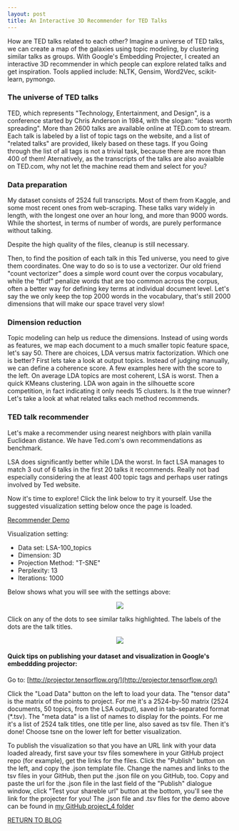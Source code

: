 ```yaml
---
layout: post
title: An Interactive 3D Recommender for TED Talks 
---
```


How are TED talks related to each other? Imagine a universe of TED talks, we can create a map of the galaxies using topic modeling, by clustering similar talks as groups. With Google's Embedding Projecter, I created an interactive 3D recommender in which people can explore related talks and get inspiration. Tools applied include: NLTK, Gensim, Word2Vec, scikit-learn, pymongo.



### The universe of TED talks

TED, which represents "Technology, Entertainment, and Design", is a conference started by Chris Anderson in 1984, with the slogan: "ideas worth spreading". More than 2600 talks are available online at TED.com to stream. Each talk is labeled by a list of topic tags on the website, and a list of "related talks" are provided, likely based on these tags. If you Going through the list of all tags is not a trivial task, because there are more than 400 of them! Aternatively, as the transcripts of the talks are also avaialble on TED.com, why not let the machine read them and select for you?

### Data preparation

My dataset consists of 2524 full transcripts. Most of them from Kaggle, and some most recent ones from web-scraping. These talks vary widely in length, with the longest one over an hour long, and more than 9000 words. While the shortest, in terms of number of words, are purely performance without talking.

Despite the high quality of the files, cleanup is still necessary.

Then, to find the position of each talk in this Ted universe, you need to give them coordinates.
One way to do so is to use a vectorizer. Our old friend "count vectorizer" does a simple word count over the corpus vocabulary, while the "tfidf" penalize words that are too common across the corpus, often a better way for defining key terms at individual document level.
Let's say the we only keep the top 2000 words in the vocabulary, that's still 2000 dimensions that will make our space travel very slow!

### Dimension reduction
Topic modeling can help us reduce the dimensions. Instead of using words as features, we map each document to a much smaller topic feature space, let's say 50. There are choices, LDA versus matrix factorization. Which one is better?
First lets take a look at output topics. Instead of judging manually, we can define a coherence score. A few examples here with the score to the left. On average LDA topics are most coherent, LSA is worst. 
Then a quick KMeans clustering. LDA won again in the silhouette score competition, in fact indicating it only needs 15 clusters. Is it the true winner? Let's take a look at what related talks each method recommends.

### TED talk recommender
Let's make a recommender using nearest neighbors with plain vanilla Euclidean distance. We have Ted.com's own recommendations as benchmark.

LSA does significantly better while LDA the worst. In fact LSA manages to match 3 out of 6 talks in the first 20 talks it recommends. Really not bad especially considering the at least 400 topic tags and perhaps user ratings involved by Ted website.

Now it's time to explore! Click the link below to try it yourself. Use the suggested visualization setting below once the page is loaded.

[Recommender Demo](http://projector.tensorflow.org/?config=https://raw.githubusercontent.com/sealoving/Liang_Metis/master/Project_4/projector_config_LSA.json)

Visualization setting:
- Data set: LSA-100_topics 
- Dimension: 3D
- Projection Method: "T-SNE"
- Perplexity: 13
- Iterations: 1000

Below shows what you will see with the settings above:
<p align="center">
  <img src="../../Liang_Metis/Project_4/imgs/demo01.png">
</p>

Click on any of the dots to see similar talks highlighted. The labels of the dots are the talk titles.
<p align="center">
  <img src="../../Liang_Metis/Project_4/imgs/demo02.png">
</p>

#### Quick tips on publishing your dataset and visualization in Google's embeddding projector:
Go to: 
[http://projector.tensorflow.org/](http://projector.tensorflow.org/)

Click the "Load Data" button on the left to load your data. The "tensor data" is the matrix of the points to project. For me it's a 2524-by-50 matrix (2524 documents, 50 topics, from the LSA output), saved in tab-separated format (*.tsv). The "meta data" is a list of names to display for the points. For me it's a list of 2524 talk titles, one title per line, also saved as tsv file. Then it's done! Choose tsne on the lower left for better visualization.

To publish the visualization so that you have an URL link with your data loaded already, first save your tsv files somewhere in your GitHub project repo (for example), get the links for the files. Click the "Publish" button on the left, and copy the .json template file. Change the names and links to the tsv files in your GitHub, then put the .json file on you GitHub, too. Copy and paste the url for the .json file in the last field of the "Publish" dialogue window, click "Test your shareble url" button at the bottom, you'll see the link for the projecter for you! The .json file and .tsv files for the demo above can be found in [my GitHub project_4 folder](
https://github.com/sealoving/Liang_Metis/tree/master/Project_4)

[RETURN TO BLOG](../)